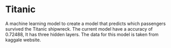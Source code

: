 # Titanic
 A machine learning model to create a model that predicts which passengers survived the Titanic shipwreck. The current model have a accuracy of 0.72488, It has three hidden layers. The data for this model is taken from kaggale website. 
